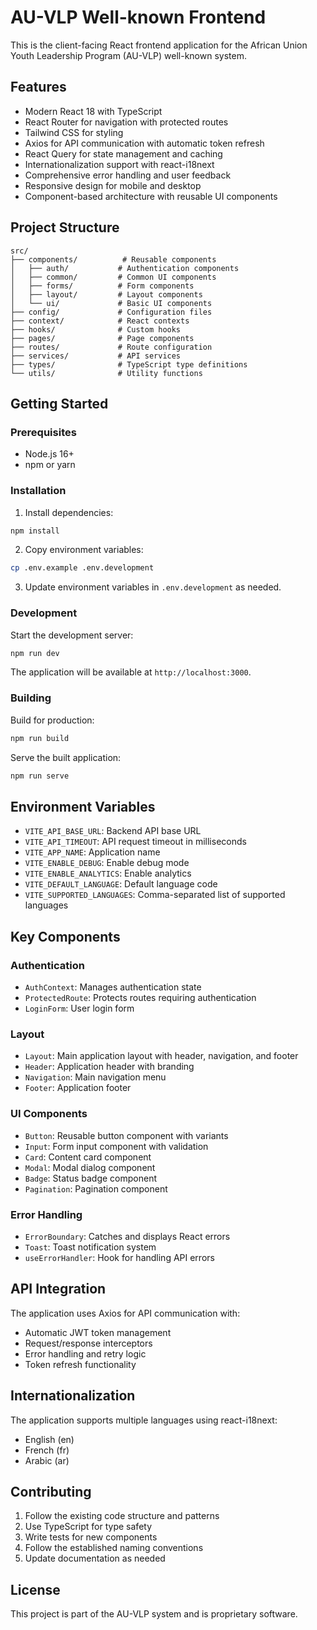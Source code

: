 # AU-VLP Well-known Frontend

This is the client-facing React frontend application for the African Union Youth Leadership Program (AU-VLP) well-known system.

## Features

- Modern React 18 with TypeScript
- React Router for navigation with protected routes
- Tailwind CSS for styling
- Axios for API communication with automatic token refresh
- React Query for state management and caching
- Internationalization support with react-i18next
- Comprehensive error handling and user feedback
- Responsive design for mobile and desktop
- Component-based architecture with reusable UI components

## Project Structure

```
src/
├── components/          # Reusable components
│   ├── auth/           # Authentication components
│   ├── common/         # Common UI components
│   ├── forms/          # Form components
│   ├── layout/         # Layout components
│   └── ui/             # Basic UI components
├── config/             # Configuration files
├── context/            # React contexts
├── hooks/              # Custom hooks
├── pages/              # Page components
├── routes/             # Route configuration
├── services/           # API services
├── types/              # TypeScript type definitions
└── utils/              # Utility functions
```

## Getting Started

### Prerequisites

- Node.js 16+ 
- npm or yarn

### Installation

1. Install dependencies:
```bash
npm install
```

2. Copy environment variables:
```bash
cp .env.example .env.development
```

3. Update environment variables in `.env.development` as needed.

### Development

Start the development server:
```bash
npm run dev
```

The application will be available at `http://localhost:3000`.

### Building

Build for production:
```bash
npm run build
```

Serve the built application:
```bash
npm run serve
```

## Environment Variables

- `VITE_API_BASE_URL`: Backend API base URL
- `VITE_API_TIMEOUT`: API request timeout in milliseconds
- `VITE_APP_NAME`: Application name
- `VITE_ENABLE_DEBUG`: Enable debug mode
- `VITE_ENABLE_ANALYTICS`: Enable analytics
- `VITE_DEFAULT_LANGUAGE`: Default language code
- `VITE_SUPPORTED_LANGUAGES`: Comma-separated list of supported languages

## Key Components

### Authentication
- `AuthContext`: Manages authentication state
- `ProtectedRoute`: Protects routes requiring authentication
- `LoginForm`: User login form

### Layout
- `Layout`: Main application layout with header, navigation, and footer
- `Header`: Application header with branding
- `Navigation`: Main navigation menu
- `Footer`: Application footer

### UI Components
- `Button`: Reusable button component with variants
- `Input`: Form input component with validation
- `Card`: Content card component
- `Modal`: Modal dialog component
- `Badge`: Status badge component
- `Pagination`: Pagination component

### Error Handling
- `ErrorBoundary`: Catches and displays React errors
- `Toast`: Toast notification system
- `useErrorHandler`: Hook for handling API errors

## API Integration

The application uses Axios for API communication with:
- Automatic JWT token management
- Request/response interceptors
- Error handling and retry logic
- Token refresh functionality

## Internationalization

The application supports multiple languages using react-i18next:
- English (en)
- French (fr) 
- Arabic (ar)

## Contributing

1. Follow the existing code structure and patterns
2. Use TypeScript for type safety
3. Write tests for new components
4. Follow the established naming conventions
5. Update documentation as needed

## License

This project is part of the AU-VLP system and is proprietary software.